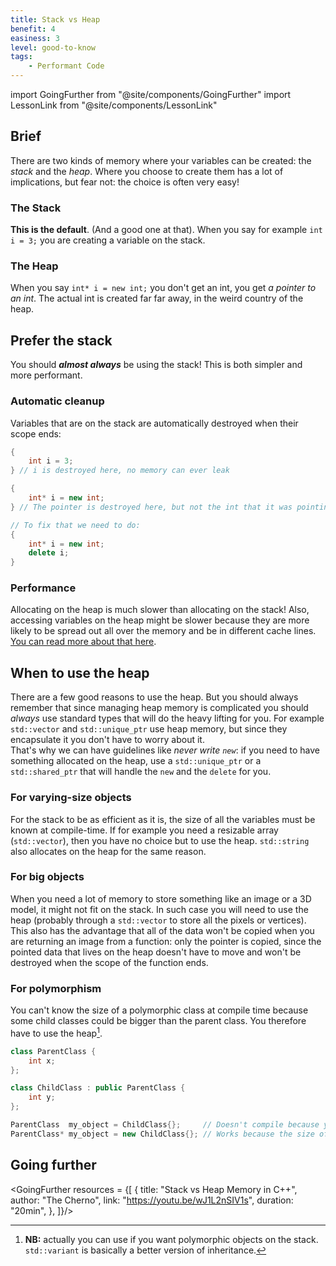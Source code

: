 ```yaml
---
title: Stack vs Heap
benefit: 4
easiness: 3
level: good-to-know
tags:
    - Performant Code
---
```

import GoingFurther from "@site/components/GoingFurther"
import LessonLink from "@site/components/LessonLink"

## Brief

There are two kinds of memory where your variables can be created: the *stack* and the *heap*. Where you choose to create them has a lot of implications, but fear not: the choice is often very easy!

### The Stack

**This is the default**. (And a good one at that). When you say for example `int i = 3;` you are creating a variable on the stack.

### The Heap

When you say `int* i = new int;` you don't get an int, you get *a pointer to an int*. The actual int is created far far away, in the weird country of the heap.

## Prefer the stack

You should _**almost always**_ be using the stack! This is both simpler and more performant.<br/>

### Automatic cleanup

Variables that are on the stack are automatically destroyed when their scope ends:

```cpp title="Stack"
{
    int i = 3;
} // i is destroyed here, no memory can ever leak
```

```cpp title="Heap"
{
    int* i = new int;
} // The pointer is destroyed here, but not the int that it was pointing to! We have a memory leak!

// To fix that we need to do:
{
    int* i = new int;
    delete i;
}
```

### Performance

Allocating on the heap is much slower than allocating on the stack! Also, accessing variables on the heap might be slower because they are more likely to be spread out all over the memory and be in different cache lines. [You can read more about that here](https://stackoverflow.com/a/24057744/15432269).


## When to use the heap

There are a few good reasons to use the heap. But you should always remember that since managing heap memory is complicated you should *always* use standard types that will do the heavy lifting for you. For example `std::vector` and `std::unique_ptr` use heap memory, but since they encapsulate it you don't have to worry about it.<br/>
That's why we can have guidelines like *never write `new`*: if you need to have something allocated on the heap, use a `std::unique_ptr` or a `std::shared_ptr` that will handle the `new` and the `delete` for you.

### For varying-size objects

For the stack to be as efficient as it is, the size of all the variables must be known at compile-time. If for example you need a resizable array (`std::vector`), then you have no choice but to use the heap. `std::string` also allocates on the heap for the same reason.

### For big objects

When you need a lot of memory to store something like an image or a 3D model, it might not fit on the stack. In such case you will need to use the heap (probably through a `std::vector` to store all the pixels or vertices).<br/>
This also has the advantage that all of the data won't be copied when you are returning an image from a function: only the pointer is copied, since the pointed data that lives on the heap doesn't have to move and won't be destroyed when the scope of the function ends.

### For polymorphism

You can't know the size of a polymorphic class at compile time because some child classes could be bigger than the parent class. You therefore have to use the heap[^1].

[^1]: **NB:** actually you can use <LessonLink slug="composition-over-inheritance" anchor="#stdvariant" text="std::variant"/> if you want polymorphic objects on the stack. `std::variant` is basically a better version of inheritance.


```cpp
class ParentClass {
    int x;
};

class ChildClass : public ParentClass {
    int y;
};

ParentClass  my_object = ChildClass{};     // Doesn't compile because you can't fit a ChildClass (two ints) into a ParentClass (one int).
ParentClass* my_object = new ChildClass{}; // Works because the size of a pointer is always the same, no matter the size of the pointed object.
```

## Going further

<GoingFurther resources = {[
    {
        title: "Stack vs Heap Memory in C++",
        author: "The Cherno",
        link: "https://youtu.be/wJ1L2nSIV1s",
        duration: "20min",
    },
]}/>